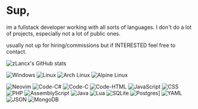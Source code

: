 # Sup, 

im a fullstack developer working with all sorts of languages. I don't do a lot of projects, especially not a lot of public ones.


usually not up for hiring/commissions but if INTERESTED feel free to contact.

![zLancx's GitHub stats](https://github-readme-stats.vercel.app/api?username=zLancx&show_icons=true&theme=dark#gh-dark-mode-only)

![Windows](https://custom-icon-badges.demolab.com/badge/OS-Windows-0078D6?logo=windows11&logoColor=white)
![Linux](https://img.shields.io/badge/OS-Linux-FCC624?logo=linux&logoColor=black)
![Arch Linux](https://img.shields.io/badge/OS-Arch%20Linux-1793D1?logo=arch-linux&logoColor=fff)
![Alpine Linux](https://img.shields.io/badge/OS-Alpine%20Linux-0D597F?logo=alpinelinux&logoColor=fff)

![Neovim](https://img.shields.io/badge/Editor-Neovim-57A143?logo=neovim&logoColor=fff)
![Code-C#](https://custom-icon-badges.demolab.com/badge/Code-C%23-%23239120.svg?logo=cshrp&logoColor=white)
![Code-C](https://img.shields.io/badge/Code-C-00599C?logo=c&logoColor=white)
![Code-HTML](https://img.shields.io/badge/Code-HTML-%23E34F26.svg?logo=html5&logoColor=white)
![JavaScript](https://img.shields.io/badge/Code-JavaScript-F7DF1E?logo=javascript&logoColor=000)
![CSS](https://img.shields.io/badge/Code-CSS-639?logo=css&logoColor=fff)
![PHP](https://img.shields.io/badge/Code-php-%23777BB4.svg?&logo=php&logoColor=white)
![AssemblyScript](https://img.shields.io/badge/Code-AssemblyScript-007AAC?logo=assemblyscript&logoColor=fff)
![Java](https://img.shields.io/badge/Code-Java-%23ED8B00.svg?logo=openjdk&logoColor=white)
![Lua](https://img.shields.io/badge/Code-Lua-%232C2D72.svg?logo=lua&logoColor=white)
![SQLite](https://img.shields.io/badge/Data-SQLite-%2307405e.svg?logo=sqlite&logoColor=white)
![Postgres](https://img.shields.io/badge/Data-Postgres-%23316192.svg?logo=postgresql&logoColor=white)]
![YAML](https://img.shields.io/badge/Data-YAML-CB171E?logo=yaml&logoColor=fff)
![JSON](https://img.shields.io/badge/Data-JSON-000?logo=json&logoColor=fff)
![MongoDB](https://img.shields.io/badge/Data-MongoDB-%234ea94b.svg?logo=mongodb&logoColor=white)
